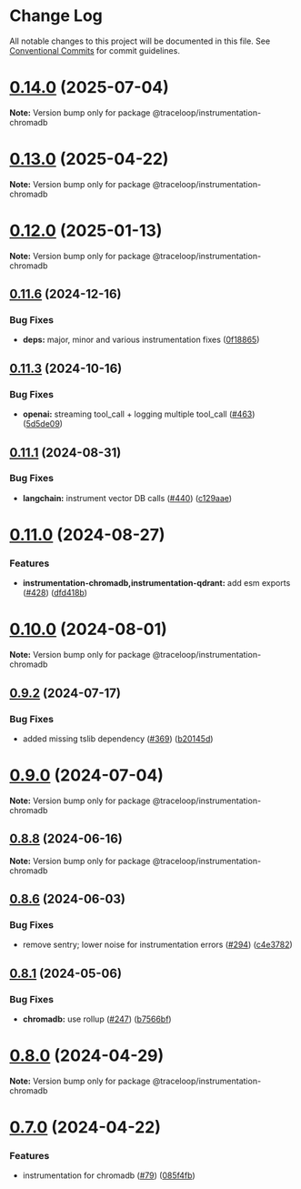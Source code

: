 # Change Log

All notable changes to this project will be documented in this file.
See [Conventional Commits](https://conventionalcommits.org) for commit guidelines.

# [0.14.0](https://github.com/traceloop/openllmetry-js/compare/v0.13.5...v0.14.0) (2025-07-04)

**Note:** Version bump only for package @traceloop/instrumentation-chromadb

# [0.13.0](https://github.com/traceloop/openllmetry-js/compare/v0.12.2...v0.13.0) (2025-04-22)

**Note:** Version bump only for package @traceloop/instrumentation-chromadb

# [0.12.0](https://github.com/traceloop/openllmetry-js/compare/v0.11.7...v0.12.0) (2025-01-13)

**Note:** Version bump only for package @traceloop/instrumentation-chromadb

## [0.11.6](https://github.com/traceloop/openllmetry-js/compare/v0.11.5...v0.11.6) (2024-12-16)

### Bug Fixes

- **deps:** major, minor and various instrumentation fixes ([0f18865](https://github.com/traceloop/openllmetry-js/commit/0f18865c4270c918f6c0b1bec701dc947353a213))

## [0.11.3](https://github.com/traceloop/openllmetry-js/compare/v0.11.2...v0.11.3) (2024-10-16)

### Bug Fixes

- **openai:** streaming tool_call + logging multiple tool_call ([#463](https://github.com/traceloop/openllmetry-js/issues/463)) ([5d5de09](https://github.com/traceloop/openllmetry-js/commit/5d5de09e6d32c36a2775ca36cbb14a18fd22f98d))

## [0.11.1](https://github.com/traceloop/openllmetry-js/compare/v0.11.0...v0.11.1) (2024-08-31)

### Bug Fixes

- **langchain:** instrument vector DB calls ([#440](https://github.com/traceloop/openllmetry-js/issues/440)) ([c129aae](https://github.com/traceloop/openllmetry-js/commit/c129aaec241b4a87f931c2da0774fed96c5c8068))

# [0.11.0](https://github.com/traceloop/openllmetry-js/compare/v0.10.0...v0.11.0) (2024-08-27)

### Features

- **instrumentation-chromadb,instrumentation-qdrant:** add esm exports ([#428](https://github.com/traceloop/openllmetry-js/issues/428)) ([dfd418b](https://github.com/traceloop/openllmetry-js/commit/dfd418be6d836a53bb339dda439b1875f79389dd))

# [0.10.0](https://github.com/traceloop/openllmetry-js/compare/v0.9.5...v0.10.0) (2024-08-01)

**Note:** Version bump only for package @traceloop/instrumentation-chromadb

## [0.9.2](https://github.com/traceloop/openllmetry-js/compare/v0.9.1...v0.9.2) (2024-07-17)

### Bug Fixes

- added missing tslib dependency ([#369](https://github.com/traceloop/openllmetry-js/issues/369)) ([b20145d](https://github.com/traceloop/openllmetry-js/commit/b20145d13b391737febb5b57e4bc8c66b0f32b95))

# [0.9.0](https://github.com/traceloop/openllmetry-js/compare/v0.8.9...v0.9.0) (2024-07-04)

**Note:** Version bump only for package @traceloop/instrumentation-chromadb

## [0.8.8](https://github.com/traceloop/openllmetry-js/compare/v0.8.7...v0.8.8) (2024-06-16)

**Note:** Version bump only for package @traceloop/instrumentation-chromadb

## [0.8.6](https://github.com/traceloop/openllmetry-js/compare/v0.8.5...v0.8.6) (2024-06-03)

### Bug Fixes

- remove sentry; lower noise for instrumentation errors ([#294](https://github.com/traceloop/openllmetry-js/issues/294)) ([c4e3782](https://github.com/traceloop/openllmetry-js/commit/c4e37829ee40983b29831cb68b0343f993f0a33a))

## [0.8.1](https://github.com/traceloop/openllmetry-js/compare/v0.8.0...v0.8.1) (2024-05-06)

### Bug Fixes

- **chromadb:** use rollup ([#247](https://github.com/traceloop/openllmetry-js/issues/247)) ([b7566bf](https://github.com/traceloop/openllmetry-js/commit/b7566bf0057c2150b33d4302740e4dd0b40e6a11))

# [0.8.0](https://github.com/traceloop/openllmetry-js/compare/v0.7.0...v0.8.0) (2024-04-29)

**Note:** Version bump only for package @traceloop/instrumentation-chromadb

# [0.7.0](https://github.com/traceloop/openllmetry-js/compare/v0.6.1...v0.7.0) (2024-04-22)

### Features

- instrumentation for chromadb ([#79](https://github.com/traceloop/openllmetry-js/issues/79)) ([085f4fb](https://github.com/traceloop/openllmetry-js/commit/085f4fbc011ea5ea5465cf7b9c96db42c5302b76))
